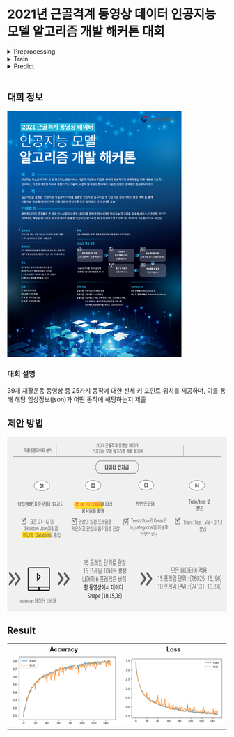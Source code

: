 # 2021년 근골격계 동영상 데이터 인공지능 모델 알고리즘 개발 해커톤 대회

<details>
<summary>Preprocessing</summary>
<div markdown="1">

```
$ python preprocess.py
```
#### Args
1. -d, --dataset
   - 데이터셋 디렉토리
   - 기본 값: "dataset/학습영상(표준운동)39가지/"
2. -f, --frame_rate
   - n 프레임 당 한 이미지 저장 (낮을수록 학습량 증가)
   - 기본 값: 6
3. -l, --lstm
   - LSTM 구간 범위 (낮을수록 학습량 증가)
   - 기본 값: 15
4. -i, --img_size
   - 이미지 Resize 크기 (높을수록 학습량 n^2배 증가)
   - 기본 값: 112
</div>
</details>



<details>
<summary>Train</summary>
<div markdown="1">

```
$ python train.py
```
</div>
</details>



<details>
<summary>Predict</summary>
<div markdown="1">

```
$ python predict.py 
```
</div>
</details>

<br>

## 대회 정보
<img src="hackerthon/인공지능_모델_알고리즘_개발_해커톤.png" width="400">

### 대회 설명
39개 재활운동 동영상 중 25가지 동작에 대한 신체 키 포인트 위치를 제공하며, 이를 통해 해당 임상정보(json)가 어떤 동작에 해당하는지 제출

## 제안 방법
<img src="hackerthon/method.png" height="400">


## Result
<table>
<th>Accuracy</th>
<th>Loss</th>
<tr>
<td><img src="result/graph/accuracy.png" width="400"></td>
<td><img src="result/graph/loss.png" width="400"></td>
</tr>
</table>